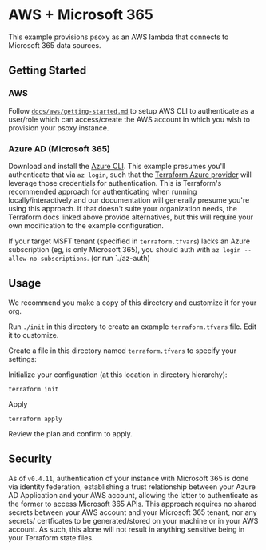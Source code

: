 # AWS + Microsoft 365

This example provisions psoxy as an AWS lambda that connects to Microsoft 365 data sources.

## Getting Started

### AWS
Follow [`docs/aws/getting-started.md`](../../../docs/aws/getting-started.md) to setup AWS CLI to
authenticate as a user/role which can access/create the AWS account in which you wish to provision
your psoxy instance.

### Azure AD (Microsoft 365)
Download and install the [Azure CLI](https://docs.microsoft.com/en-us/cli/azure/install-azure-cli).
This example presumes you'll authenticate that via `az login`, such that the [Terraform Azure
provider](https://registry.terraform.io/providers/hashicorp/azuread/latest/docs) will leverage those
credentials for authentication. This is Terraform's recommended approach for authenticating when
running locally/interactively and our documentation will generally presume you're using this
approach.  If that doesn't suite your organization needs, the Terraform docs linked above provide
alternatives, but this will require your own modification to the example configuration.

If your target MSFT tenant (specified in `terraform.tfvars`) lacks an Azure subscription (eg, is
only Microsoft 365), you should auth with `az login --allow-no-subscriptions`. (or run `./az-auth)

## Usage

We recommend you make a copy of this directory and customize it for your org.

Run `./init` in this directory to create an example `terraform.tfvars` file.  Edit it to customize.

Create a file in this directory named `terraform.tfvars` to specify your settings:

Initialize your configuration (at this location in directory hierarchy):
```shell
terraform init
```

Apply
```shell
terraform apply
```

Review the plan and confirm to apply.


## Security

As of `v0.4.11`, authentication of your instance with Microsoft 365 is done via identity federation,
establishing a trust relationship between your Azure AD Application and your AWS account,
allowing the latter to authenticate as the former to access Microsoft 365 APIs. This approach
requires no shared secrets between your AWS account and your Microsoft 365 tenant, nor any secrets/
certficates to be generated/stored on your machine or in your AWS account. As such, this alone will
not result in anything sensitive being in your Terraform state files.


